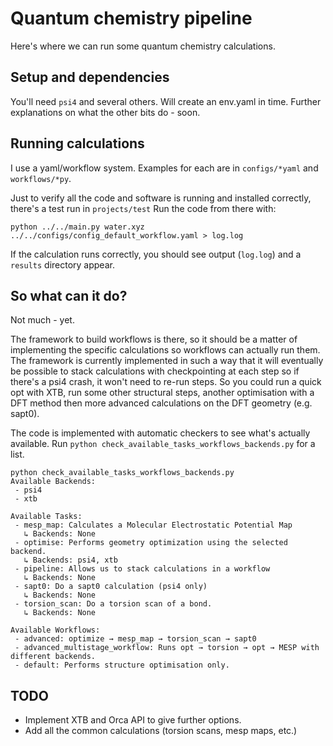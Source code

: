 # Quantum chemistry pipeline

Here's where we can run some quantum chemistry calculations. 

## Setup and dependencies

You'll need `psi4` and several others. Will create an env.yaml in time. Further explanations on what the other bits do - soon.

## Running calculations

I use a yaml/workflow system. Examples for each are in `configs/*yaml` and `workflows/*py`.

Just to verify all the code and software is running and installed correctly, there's a test run in `projects/test` Run the code from there with:

`python ../../main.py water.xyz ../../configs/config_default_workflow.yaml > log.log`

If the calculation runs correctly, you should see output (`log.log`) and a `results` directory appear.

## So what can it do?

Not much - yet.

The framework to build workflows is there, so it should be a matter of implementing the specific calculations so workflows can actually run them. The framework is currently implemented in such a way that it will eventually be possible to stack calculations with checkpointing at each step so if there's a psi4 crash, it won't need to re-run steps. So you could run a quick opt with XTB, run some other structural steps, another optimisation with a DFT method then more advanced calculations on the DFT geometry (e.g. sapt0).

The code is implemented with automatic checkers to see what's actually available. Run `python check_available_tasks_workflows_backends.py` for a list.

```
python check_available_tasks_workflows_backends.py 
Available Backends:
 - psi4
 - xtb

Available Tasks:
 - mesp_map: Calculates a Molecular Electrostatic Potential Map
   ↳ Backends: None
 - optimise: Performs geometry optimization using the selected backend.
   ↳ Backends: psi4, xtb
 - pipeline: Allows us to stack calculations in a workflow
   ↳ Backends: None
 - sapt0: Do a sapt0 calculation (psi4 only)
   ↳ Backends: None
 - torsion_scan: Do a torsion scan of a bond.
   ↳ Backends: None

Available Workflows:
 - advanced: optimize → mesp_map → torsion_scan → sapt0
 - advanced_multistage_workflow: Runs opt → torsion → opt → MESP with different backends.
 - default: Performs structure optimisation only.
```

## TODO

* Implement XTB and Orca API to give further options.
* Add all the common calculations (torsion scans, mesp maps, etc.)
